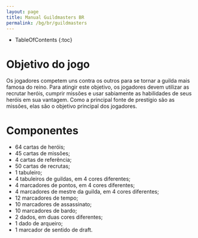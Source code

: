```yaml
---
layout: page
title: Manual Guildmasters BR
permalink: /bg/br/guildmasters
---
```

* TableOfContents
{:toc}

# Objetivo do jogo
Os jogadores competem uns contra os outros para se tornar a guilda mais famosa do reino. Para atingir este objetivo, os jogadores devem utilizar as recrutar heróis, cumprir missões e usar sabiamente as habilidades de seus heróis em sua vantagem. Como a principal fonte de prestígio são as missões, elas são o objetivo principal dos jogadores.

# Componentes
- 64 cartas de heróis;
- 45 cartas de missões;
- 4 cartas de referência;
- 50 cartas de recrutas;
- 1 tabuleiro;
- 4 tabuleiros de guildas, em 4 cores diferentes;
- 4 marcadores de pontos, em 4 cores diferentes;
- 4 marcadores de mestre da guilda, em 4 cores diferentes;
- 12 marcadores de tempo;
- 10 marcadores de assassinato;
- 10 marcadores de bardo;
- 2 dados, em duas cores diferentes;
- 1 dado de arqueiro;
- 1 marcador de sentido de draft.
